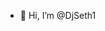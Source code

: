 - 👋 Hi, I’m @DjSeth1

<!---
DjSeth1/DjSeth1 is a ✨ special ✨ repository because its `README.md` (this file) appears on your GitHub profile.
You can click the Preview link to take a look at your changes.
--->
